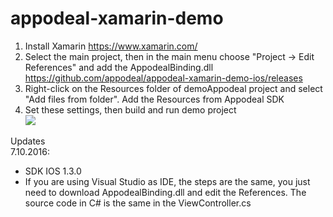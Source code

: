 # appodeal-xamarin-demo

1) Install Xamarin https://www.xamarin.com/   
2) Select the main project, then in the main menu choose "Project -> Edit References" and add the AppodealBinding.dll   
https://github.com/appodeal/appodeal-xamarin-demo-ios/releases   
3) Right-click on the Resources folder of demoAppodeal project and select "Add files from folder". Add the Resources from Appodeal SDK   
4) Set these settings, then build and run demo project   
[![](https://s3.amazonaws.com/appodeal-xamarin/docs/xamarin_settings.jpg)]()   

Updates   
  7.10.2016:
  - SDK IOS 1.3.0   
  - If you are using Visual Studio as IDE, the steps are the same, you just need to download AppodealBinding.dll and edit the References. The source code in C# is the same in the ViewController.cs
